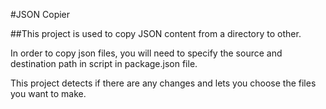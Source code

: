 #JSON Copier 

##This project is used to copy JSON content from a directory to other.

In order to copy json files, you will need to specify the source and destination path in script in package.json file.

This project detects if there are any changes and lets you choose the files you want to make.
